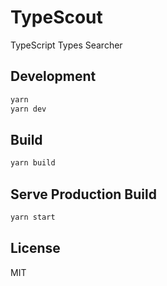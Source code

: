 # TypeScout

TypeScript Types Searcher

## Development
```bash
yarn
yarn dev
```

## Build

```bash
yarn build
```

## Serve Production Build

```bash
yarn start
```

## License

MIT
